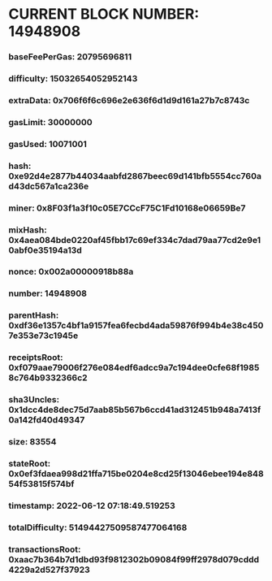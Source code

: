 # CURRENT BLOCK NUMBER: 14948908

### baseFeePerGas: 20795696811
### difficulty: 15032654052952143
### extraData: 0x706f6f6c696e2e636f6d1d9d161a27b7c8743c
### gasLimit: 30000000
### gasUsed: 10071001
### hash: 0xe92d4e2877b44034aabfd2867beec69d141bfb5554cc760ad43dc567a1ca236e
### miner: 0x8F03f1a3f10c05E7CCcF75C1Fd10168e06659Be7
### mixHash: 0x4aea084bde0220af45fbb17c69ef334c7dad79aa77cd2e9e10abf0e35194a13d
### nonce: 0x002a00000918b88a
### number: 14948908
### parentHash: 0xdf36e1357c4bf1a9157fea6fecbd4ada59876f994b4e38c4507e353e73c1945e
### receiptsRoot: 0xf079aae79006f276e084edf6adcc9a7c194dee0cfe68f19858c764b9332366c2
### sha3Uncles: 0x1dcc4de8dec75d7aab85b567b6ccd41ad312451b948a7413f0a142fd40d49347
### size: 83554
### stateRoot: 0x0ef3fdaea998d21ffa715be0204e8cd25f13046ebee194e84854f53815f574bf
### timestamp: 2022-06-12 07:18:49.519253
### totalDifficulty: 51494427509587477064168
### transactionsRoot: 0xaac7b364b7d1dbd93f9812302b09084f99ff2978d079cddd4229a2d527f37923
